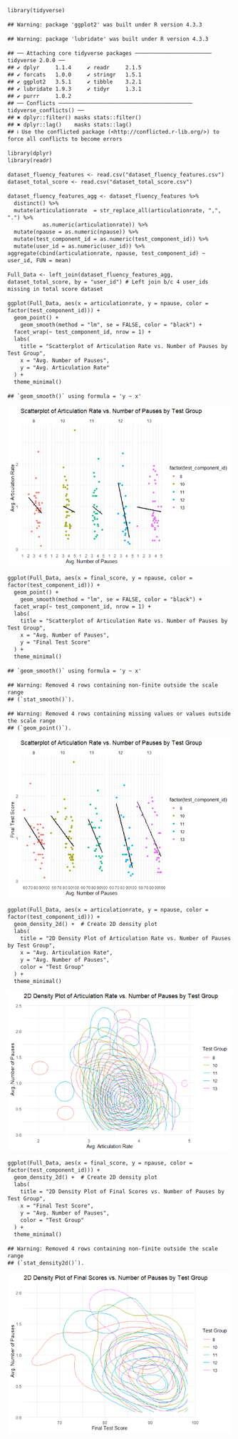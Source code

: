     library(tidyverse)

    ## Warning: package 'ggplot2' was built under R version 4.3.3

    ## Warning: package 'lubridate' was built under R version 4.3.3

    ## ── Attaching core tidyverse packages ──────────────────────── tidyverse 2.0.0 ──
    ## ✔ dplyr     1.1.4     ✔ readr     2.1.5
    ## ✔ forcats   1.0.0     ✔ stringr   1.5.1
    ## ✔ ggplot2   3.5.1     ✔ tibble    3.2.1
    ## ✔ lubridate 1.9.3     ✔ tidyr     1.3.1
    ## ✔ purrr     1.0.2     
    ## ── Conflicts ────────────────────────────────────────── tidyverse_conflicts() ──
    ## ✖ dplyr::filter() masks stats::filter()
    ## ✖ dplyr::lag()    masks stats::lag()
    ## ℹ Use the conflicted package (<http://conflicted.r-lib.org/>) to force all conflicts to become errors

    library(dplyr)
    library(readr)

    dataset_fluency_features <- read.csv("dataset_fluency_features.csv")
    dataset_total_score <- read.csv("dataset_total_score.csv")

    dataset_fluency_features_agg <- dataset_fluency_features %>%
      distinct() %>%
      mutate(articulationrate  = str_replace_all(articulationrate, ",", ".") %>%
               as.numeric(articulationrate)) %>%
      mutate(npause = as.numeric(npause)) %>%
      mutate(test_component_id = as.numeric(test_component_id)) %>%
      mutate(user_id = as.numeric(user_id)) %>%
    aggregate(cbind(articulationrate, npause, test_component_id) ~ user_id, FUN = mean)

    Full_Data <- left_join(dataset_fluency_features_agg, dataset_total_score, by = "user_id") # Left join b/c 4 user_ids missing in total score dataset

    ggplot(Full_Data, aes(x = articulationrate, y = npause, color = factor(test_component_id))) +
      geom_point() +
        geom_smooth(method = "lm", se = FALSE, color = "black") +
      facet_wrap(~ test_component_id, nrow = 1) +
      labs(
        title = "Scatterplot of Articulation Rate vs. Number of Pauses by Test Group",
        x = "Avg. Number of Pauses",
        y = "Avg. Articulation Rate"
      ) +
      theme_minimal()

    ## `geom_smooth()` using formula = 'y ~ x'

![](Joschka_Solution_files/figure-markdown_strict/unnamed-chunk-1-1.png)

    ggplot(Full_Data, aes(x = final_score, y = npause, color = factor(test_component_id))) +
      geom_point() +
        geom_smooth(method = "lm", se = FALSE, color = "black") +
      facet_wrap(~ test_component_id, nrow = 1) +
      labs(
        title = "Scatterplot of Articulation Rate vs. Number of Pauses by Test Group",
        x = "Avg. Number of Pauses",
        y = "Final Test Score"
      ) +
      theme_minimal()

    ## `geom_smooth()` using formula = 'y ~ x'

    ## Warning: Removed 4 rows containing non-finite outside the scale range
    ## (`stat_smooth()`).

    ## Warning: Removed 4 rows containing missing values or values outside the scale range
    ## (`geom_point()`).

![](Joschka_Solution_files/figure-markdown_strict/unnamed-chunk-1-2.png)

    ggplot(Full_Data, aes(x = articulationrate, y = npause, color = factor(test_component_id))) +
      geom_density_2d() +  # Create 2D density plot
      labs(
        title = "2D Density Plot of Articulation Rate vs. Number of Pauses by Test Group",
        x = "Avg. Articulation Rate",
        y = "Avg. Number of Pauses",
        color = "Test Group"
      ) +
      theme_minimal()

![](Joschka_Solution_files/figure-markdown_strict/unnamed-chunk-1-3.png)

    ggplot(Full_Data, aes(x = final_score, y = npause, color = factor(test_component_id))) +
      geom_density_2d() +  # Create 2D density plot
      labs(
        title = "2D Density Plot of Final Scores vs. Number of Pauses by Test Group",
        x = "Final Test Score",
        y = "Avg. Number of Pauses",
        color = "Test Group"
      ) +
      theme_minimal()

    ## Warning: Removed 4 rows containing non-finite outside the scale range
    ## (`stat_density2d()`).

![](Joschka_Solution_files/figure-markdown_strict/unnamed-chunk-1-4.png)
